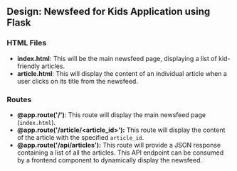 ## Design: Newsfeed for Kids Application using Flask

### HTML Files
- **index.html**: This will be the main newsfeed page, displaying a list of kid-friendly articles.
- **article.html**: This will display the content of an individual article when a user clicks on its title from the newsfeed.

### Routes
- **@app.route('/')**: This route will display the main newsfeed page (`index.html`).
- **@app.route('/article/<article_id>'):** This route will display the content of the article with the specified `article_id`.
- **@app.route('/api/articles'):** This route will provide a JSON response containing a list of all the articles. This API endpoint can be consumed by a frontend component to dynamically display the newsfeed.